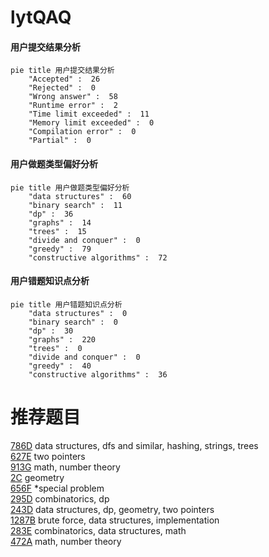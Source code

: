# lytQAQ

<!-- tabs:start -->



#### **用户提交结果分析**

```mermaid
pie title 用户提交结果分析
    "Accepted" :  26
    "Rejected" :  0
    "Wrong answer" :  58
    "Runtime error" :  2
    "Time limit exceeded" :  11
    "Memory limit exceeded" :  0
    "Compilation error" :  0
    "Partial" :  0
```

#### **用户做题类型偏好分析**

```mermaid
pie title 用户做题类型偏好分析
    "data structures" :  60
    "binary search" :  11
    "dp" :  36
    "graphs" :  14
    "trees" :  15
    "divide and conquer" :  0
    "greedy" :  79
    "constructive algorithms" :  72
```
#### **用户错题知识点分析**

```mermaid
pie title 用户错题知识点分析
    "data structures" :  0
    "binary search" :  0
    "dp" :  30
    "graphs" :  220
    "trees" :  0
    "divide and conquer" :  0
    "greedy" :  40
    "constructive algorithms" :  36
```



<!-- tabs:end -->
# 推荐题目
[786D](https://codeforces.com/contest/786/problem/D)		data structures,
                        dfs and similar,
                        hashing,
                        strings,
                        trees		  
[627E](https://codeforces.com/contest/627/problem/E)		two pointers		  
[913G](https://codeforces.com/contest/913/problem/G)		math,
                        number theory		  
[2C](https://codeforces.com/contest/2/problem/C)		geometry		  
[656F](https://codeforces.com/contest/656/problem/F)		*special problem		  
[295D](https://codeforces.com/contest/295/problem/D)		combinatorics,
                        dp		  
[243D](https://codeforces.com/contest/243/problem/D)		data structures,
                        dp,
                        geometry,
                        two pointers		  
[1287B](https://codeforces.com/contest/1287/problem/B)		brute force,
                        data structures,
                        implementation		  
[283E](https://codeforces.com/contest/283/problem/E)		combinatorics,
                        data structures,
                        math		  
[472A](https://codeforces.com/contest/472/problem/A)		math,
                        number theory		  
